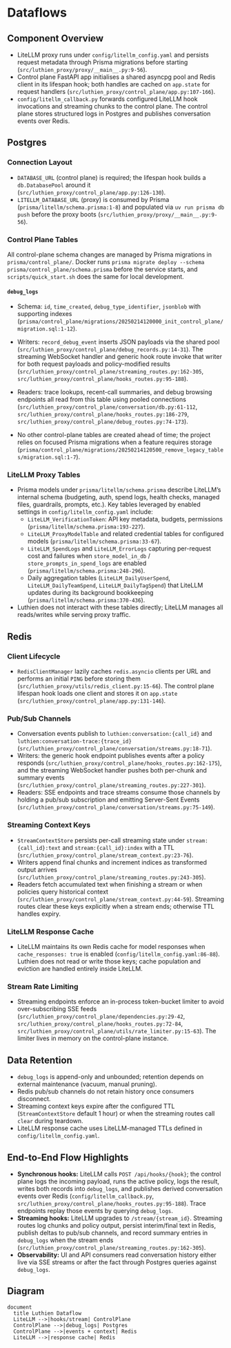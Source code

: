 # Dataflows

## Component Overview
- LiteLLM proxy runs under `config/litellm_config.yaml` and persists request metadata through Prisma migrations before starting (`src/luthien_proxy/proxy/__main__.py:9-56`).
- Control plane FastAPI app initialises a shared asyncpg pool and Redis client in its lifespan hook; both handles are cached on `app.state` for request handlers (`src/luthien_proxy/control_plane/app.py:107-166`).
- `config/litellm_callback.py` forwards configured LiteLLM hook invocations and streaming chunks to the control plane. The control plane stores structured logs in Postgres and publishes conversation events over Redis.

## Postgres

### Connection Layout
- `DATABASE_URL` (control plane) is required; the lifespan hook builds a `db.DatabasePool` around it (`src/luthien_proxy/control_plane/app.py:126-130`).
- `LITELLM_DATABASE_URL` (proxy) is consumed by Prisma (`prisma/litellm/schema.prisma:1-8`) and populated via `uv run prisma db push` before the proxy boots (`src/luthien_proxy/proxy/__main__.py:9-56`).

### Control Plane Tables

All control-plane schema changes are managed by Prisma migrations in `prisma/control_plane/`. Docker runs `prisma migrate deploy --schema prisma/control_plane/schema.prisma` before the service starts, and `scripts/quick_start.sh` does the same for local development.

#### `debug_logs`
- Schema: `id`, `time_created`, `debug_type_identifier`, `jsonblob` with supporting indexes (`prisma/control_plane/migrations/20250214120000_init_control_plane/migration.sql:1-12`).
- Writers: `record_debug_event` inserts JSON payloads via the shared pool (`src/luthien_proxy/control_plane/debug_records.py:14-31`). The streaming WebSocket handler and generic hook route invoke that writer for both request payloads and policy-modified results (`src/luthien_proxy/control_plane/streaming_routes.py:162-305`, `src/luthien_proxy/control_plane/hooks_routes.py:95-188`).
- Readers: trace lookups, recent-call summaries, and debug browsing endpoints all read from this table using pooled connections (`src/luthien_proxy/control_plane/conversation/db.py:61-112`, `src/luthien_proxy/control_plane/hooks_routes.py:186-279`, `src/luthien_proxy/control_plane/debug_routes.py:74-173`).

- No other control-plane tables are created ahead of time; the project relies on focused Prisma migrations when a feature requires storage (`prisma/control_plane/migrations/20250214120500_remove_legacy_tables/migration.sql:1-7`).

### LiteLLM Proxy Tables
- Prisma models under `prisma/litellm/schema.prisma` describe LiteLLM’s internal schema (budgeting, auth, spend logs, health checks, managed files, guardrails, prompts, etc.). Key tables leveraged by enabled settings in `config/litellm_config.yaml` include:
  - `LiteLLM_VerificationToken`: API key metadata, budgets, permissions (`prisma/litellm/schema.prisma:193-227`).
  - `LiteLLM_ProxyModelTable` and related credential tables for configured models (`prisma/litellm/schema.prisma:33-67`).
  - `LiteLLM_SpendLogs` and `LiteLLM_ErrorLogs` capturing per-request cost and failures when `store_model_in_db` / `store_prompts_in_spend_logs` are enabled (`prisma/litellm/schema.prisma:248-296`).
  - Daily aggregation tables (`LiteLLM_DailyUserSpend`, `LiteLLM_DailyTeamSpend`, `LiteLLM_DailyTagSpend`) that LiteLLM updates during its background bookkeeping (`prisma/litellm/schema.prisma:370-436`).
- Luthien does not interact with these tables directly; LiteLLM manages all reads/writes while serving proxy traffic.

## Redis

### Client Lifecycle
- `RedisClientManager` lazily caches `redis.asyncio` clients per URL and performs an initial `PING` before storing them (`src/luthien_proxy/utils/redis_client.py:15-66`). The control plane lifespan hook loads one client and stores it on `app.state` (`src/luthien_proxy/control_plane/app.py:131-146`).

### Pub/Sub Channels
- Conversation events publish to `luthien:conversation:{call_id}` and `luthien:conversation-trace:{trace_id}` (`src/luthien_proxy/control_plane/conversation/streams.py:18-71`).
- Writers: the generic hook endpoint publishes events after a policy responds (`src/luthien_proxy/control_plane/hooks_routes.py:162-175`), and the streaming WebSocket handler pushes both per-chunk and summary events (`src/luthien_proxy/control_plane/streaming_routes.py:227-301`).
- Readers: SSE endpoints and trace streams consume those channels by holding a pub/sub subscription and emitting Server-Sent Events (`src/luthien_proxy/control_plane/conversation/streams.py:75-149`).

### Streaming Context Keys
- `StreamContextStore` persists per-call streaming state under `stream:{call_id}:text` and `stream:{call_id}:index` with a TTL (`src/luthien_proxy/control_plane/stream_context.py:23-76`).
- Writers append final chunks and increment indices as transformed output arrives (`src/luthien_proxy/control_plane/streaming_routes.py:243-305`).
- Readers fetch accumulated text when finishing a stream or when policies query historical context (`src/luthien_proxy/control_plane/stream_context.py:44-59`). Streaming routes clear these keys explicitly when a stream ends; otherwise TTL handles expiry.

### LiteLLM Response Cache
- LiteLLM maintains its own Redis cache for model responses when `cache_responses: true` is enabled (`config/litellm_config.yaml:86-88`). Luthien does not read or write those keys; cache population and eviction are handled entirely inside LiteLLM.

### Stream Rate Limiting
- Streaming endpoints enforce an in-process token-bucket limiter to avoid over-subscribing SSE feeds (`src/luthien_proxy/control_plane/dependencies.py:29-42`, `src/luthien_proxy/control_plane/hooks_routes.py:72-84`, `src/luthien_proxy/control_plane/utils/rate_limiter.py:15-63`). The limiter lives in memory on the control-plane instance.

## Data Retention
- `debug_logs` is append-only and unbounded; retention depends on external maintenance (vacuum, manual pruning).
- Redis pub/sub channels do not retain history once consumers disconnect.
- Streaming context keys expire after the configured TTL (`StreamContextStore` default 1 hour) or when the streaming routes call `clear` during teardown.
- LiteLLM response cache uses LiteLLM-managed TTLs defined in `config/litellm_config.yaml`.

## End-to-End Flow Highlights
- **Synchronous hooks:** LiteLLM calls `POST /api/hooks/{hook}`; the control plane logs the incoming payload, runs the active policy, logs the result, writes both records into `debug_logs`, and publishes derived conversation events over Redis (`config/litellm_callback.py`, `src/luthien_proxy/control_plane/hooks_routes.py:95-188`). Trace endpoints replay those events by querying `debug_logs`.
- **Streaming hooks:** LiteLLM upgrades to `/stream/{stream_id}`. Streaming routes log chunks and policy output, persist interim/final text in Redis, publish deltas to pub/sub channels, and record summary entries in `debug_logs` when the stream ends (`src/luthien_proxy/control_plane/streaming_routes.py:162-305`).
- **Observability:** UI and API consumers read conversation history either live via SSE streams or after the fact through Postgres queries against `debug_logs`.

## Diagram
```mermaid
document
  title Luthien Dataflow
  LiteLLM -->|hooks/stream| ControlPlane
  ControlPlane -->|debug_logs| Postgres
  ControlPlane -->|events + context| Redis
  LiteLLM -->|response cache| Redis
```
